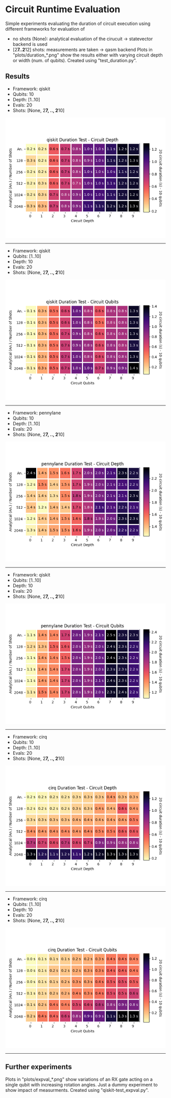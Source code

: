 # Circuit Runtime Evaluation

Simple experiments evaluating the duration of circuit execution using different frameworks for evaluation of
- no shots (None): analytical evaluation of the cirucuit -> statevector backend is used
- [2**7..2**12] shots: measurements are taken -> qasm backend
Plots in "plots/duration_*.png" show the results either with varying circuit depth or width (num. of qubits).
Created using "test_duration.py".

## Results

- Framework: qiskit
- Qubits: 10
- Depth: [1..10]
- Evals: 20
- Shots: [None, 2**7, .., 2**10]

![](plots/qiskit_duration_depth_10_10.png)

---

- Framework: qiskit
- Qubits: [1..10]
- Depth: 10
- Evals: 20
- Shots: [None, 2**7, .., 2**10]

![](plots/qiskit_duration_qubits_10_10.png)

---

- Framework: pennylane
- Qubits: 10
- Depth: [1..10]
- Evals: 20
- Shots: [None, 2**7, .., 2**10]

![](plots/pennylane_duration_depth_10_10.png)

---

- Framework: qiskit
- Qubits: [1..10]
- Depth: 10
- Evals: 20
- Shots: [None, 2**7, .., 2**10]

![](plots/pennylane_duration_qubits_10_10.png)

---
- Framework: cirq
- Qubits: 10
- Depth: [1..10]
- Evals: 20
- Shots: [None, 2**7, .., 2**10]

![](plots/cirq_duration_depth_10_10.png)

---

- Framework: cirq
- Qubits: [1..10]
- Depth: 10
- Evals: 20
- Shots: [None, 2**7, .., 2**10]

![](plots/cirq_duration_qubits_10_10.png)

---

## Further experiments

Plots in "plots/expval_*.png" show variations of an RX gate acting on a single qubit with increasing rotation angles.
Just a dummy experiment to show impact of measurments.
Created using "qiskit-test_expval.py".